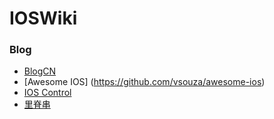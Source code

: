 # IOSWiki

### Blog
* [BlogCN](https://github.com/tangqiaoboy/iOSBlogCN)
* [Awesome IOS] (https://github.com/vsouza/awesome-ios)
* [IOS Control](https://github.com/Tim9Liu9/TimLiu-iOS)
* [里脊串](http://adad184.com/)
